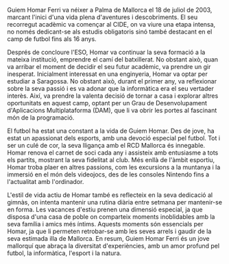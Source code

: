 Guiem Homar Ferri va néixer a Palma de Mallorca el 18 de juliol de 2003, marcant l'inici d'una vida plena d'aventures i descobriments. El seu recorregut acadèmic va començar al CIDE, on va viure una etapa intensa, no només dedicant-se als estudis obligatoris sinó també destacant en el camp de futbol fins als 16 anys.

Després de concloure l'ESO, Homar va continuar la seva formació a la mateixa institució, emprendre el camí del batxillerat. No obstant això, quan va arribar el moment de decidir el seu futur acadèmic, va prendre un gir inesperat. Inicialment interessat en una enginyeria, Homar va optar per estudiar a Saragossa. No obstant això, durant el primer any, va reflexionar sobre la seva passió i es va adonar que la informàtica era el seu vertader interès. Així, va prendre la valenta decisió de tornar a casa i explorar altres oportunitats en aquest camp, optant per un Grau de Desenvolupament d'Aplicacions Multiplataforma (DAM), que li va obrir les portes al fascinant món de la programació.

El futbol ha estat una constant a la vida de Guiem Homar. Des de jove, ha estat un apassionat dels esports, amb una devoció especial pel futbol. Tot i ser un culé de cor, la seva lligança amb el RCD Mallorca és innegable. Homar renova el carnet de soci cada any i assisteix amb entusiasme a tots els partits, mostrant la seva fidelitat al club. Més enllà de l'àmbit esportiu, Homar troba plaer en altres passions, com les excursions a la muntanya i la immersió en el món dels videojocs, des de les consoles Nintendo fins a l'actualitat amb l'ordinador.

L'estil de vida actiu de Homar també es reflecteix en la seva dedicació al gimnàs, on intenta mantenir una rutina diària entre setmana per mantenir-se en forma. Les vacances d'estiu prenen una dimensió especial, ja que disposa d'una casa de poble on comparteix moments inoblidables amb la seva família i amics més íntims. Aquests moments són essencials per Homar, ja que li permeten retrobar-se amb les seves arrels i gaudir de la seva estimada illa de Mallorca. En resum, Guiem Homar Ferri és un jove mallorquí que abraça la diversitat d'experiències, amb un amor profund pel futbol, la informàtica, l'esport i la natura.
